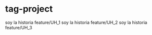 # tag-project

soy la historia feature/UH_1
soy la historia feature/UH_2
soy la historia feature/UH_3